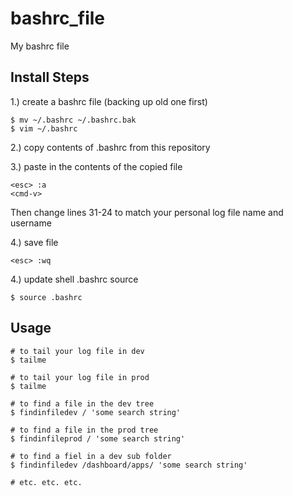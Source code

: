 # bashrc_file
My bashrc file

## Install Steps 

1.) create a bashrc file (backing up old one first)
```shell
$ mv ~/.bashrc ~/.bashrc.bak   
$ vim ~/.bashrc
``` 

2.) 
copy contents of .bashrc from this repository

3.) paste in the contents of the copied file 
```
<esc> :a 
<cmd-v>
``` 
Then change lines 31-24 to match your personal log file name and username

4.) save file
```
<esc> :wq
``` 

4.) update shell .bashrc source
```shell
$ source .bashrc 
```

## Usage
```shell 
# to tail your log file in dev
$ tailme 

# to tail your log file in prod 
$ tailme 

# to find a file in the dev tree 
$ findinfiledev / 'some search string' 

# to find a file in the prod tree 
$ findinfileprod / 'some search string'

# to find a fiel in a dev sub folder 
$ findinfiledev /dashboard/apps/ 'some search string' 

# etc. etc. etc.
```
